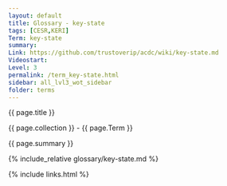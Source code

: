 ```yaml
---
layout: default
title: Glossary - key-state
tags: [CESR,KERI]
Term: key-state
summary: 
Link: https://github.com/trustoverip/acdc/wiki/key-state.md
Videostart: 
Level: 3
permalink: /term_key-state.html
sidebar: all_lvl3_wot_sidebar
folder: terms
---
```


{{ page.title }}

{{ page.collection }} - {{ page.Term }}

   {{ page.summary }}

{% include_relative glossary/key-state.md %}

 {% include links.html %} 
